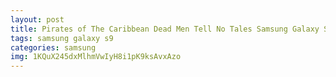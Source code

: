 ```yaml
---
layout: post
title: Pirates of The Caribbean Dead Men Tell No Tales Samsung Galaxy S9 Case
tags: samsung galaxy s9
categories: samsung
img: 1KQuX245dxMlhmVwIyH8i1pK9ksAvxAzo
---
```

